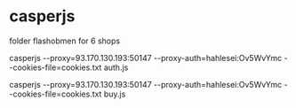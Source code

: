 # casperjs
folder flashobmen for 6 shops

casperjs --proxy=93.170.130.193:50147 --proxy-auth=hahlesei:Ov5WvYmc  --cookies-file=cookies.txt  auth.js

casperjs --proxy=93.170.130.193:50147 --proxy-auth=hahlesei:Ov5WvYmc  --cookies-file=cookies.txt  buy.js
